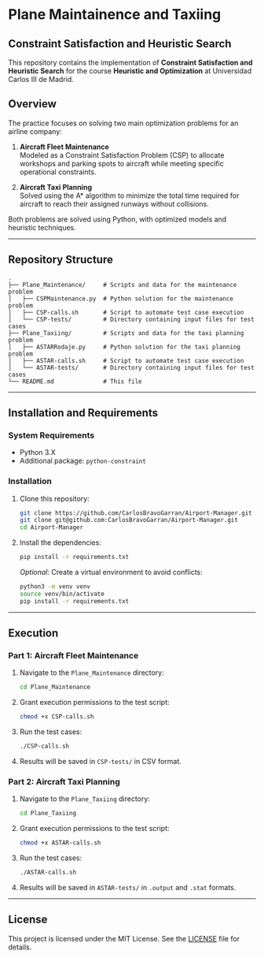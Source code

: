 # Plane Maintainence and Taxiing
## Constraint Satisfaction and Heuristic Search

This repository contains the implementation of **Constraint Satisfaction and Heuristic Search** for the course **Heuristic and Optimization** at Universidad Carlos III de Madrid.

## Overview

The practice focuses on solving two main optimization problems for an airline company:

1. **Aircraft Fleet Maintenance**  
   Modeled as a Constraint Satisfaction Problem (CSP) to allocate workshops and parking spots to aircraft while meeting specific operational constraints.

2. **Aircraft Taxi Planning**  
   Solved using the A* algorithm to minimize the total time required for aircraft to reach their assigned runways without collisions.

Both problems are solved using Python, with optimized models and heuristic techniques.

---

## Repository Structure

```
.
├── Plane_Maintenance/     # Scripts and data for the maintenance problem
│   ├── CSPMaintenance.py  # Python solution for the maintenance problem
│   ├── CSP-calls.sh       # Script to automate test case execution
│   └── CSP-tests/         # Directory containing input files for test cases
├── Plane_Taxiing/         # Scripts and data for the taxi planning problem
│   ├── ASTARRodaje.py     # Python solution for the taxi planning problem
│   ├── ASTAR-calls.sh     # Script to automate test case execution
│   └── ASTAR-tests/       # Directory containing input files for test cases
└── README.md              # This file
```

---

## Installation and Requirements

### System Requirements

- Python 3.X
- Additional package: `python-constraint`

### Installation

1. Clone this repository:

   ```bash
   git clone https://github.com/CarlosBravoGarran/Airport-Manager.git  # HTTPS
   git clone git@github.com:CarlosBravoGarran/Airport-Manager.git      # SSH
   cd Airport-Manager
   ```

2. Install the dependencies:

   ```bash
   pip install -r requirements.txt
   ```

   *Optional*: Create a virtual environment to avoid conflicts:

   ```bash
   python3 -m venv venv
   source venv/bin/activate
   pip install -r requirements.txt
   ```

---

## Execution

### Part 1: Aircraft Fleet Maintenance

1. Navigate to the `Plane_Maintenance` directory:

   ```bash
   cd Plane_Maintenance
   ```

2. Grant execution permissions to the test script:

   ```bash
   chmod +x CSP-calls.sh
   ```

3. Run the test cases:

   ```bash
   ./CSP-calls.sh
   ```

4. Results will be saved in `CSP-tests/` in CSV format.

### Part 2: Aircraft Taxi Planning

1. Navigate to the `Plane_Taxiing` directory:

   ```bash
   cd Plane_Taxiing
   ```

2. Grant execution permissions to the test script:

   ```bash
   chmod +x ASTAR-calls.sh
   ```

3. Run the test cases:

   ```bash
   ./ASTAR-calls.sh
   ```

4. Results will be saved in `ASTAR-tests/` in `.output` and `.stat` formats.

---


## License

This project is licensed under the MIT License. See the [LICENSE](./LICENSE) file for details.
```
